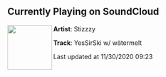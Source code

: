 ## Currently Playing on SoundCloud

[<img align="left" width="100" src="https://i1.sndcdn.com/artworks-ztfp13BCC5S42zph-IttXtg-t50x50.jpg">](https://soundcloud.com/stizzzy/yessirski-w-watermelt)

**Artist**: Stizzzy 

**Track**: YesSirSki w/ wätermelt

Last updated at 11/30/2020 09:23
